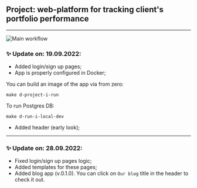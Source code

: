 ## Project: web-platform for tracking client's portfolio performance

---
![Main workflow](https://github.com/hillel-i-python-pro-i-2022-05-19/homework__zavalii__bohdan__django_project/actions/workflows/main-workflow.yml/badge.svg)

### ✨ Update on: 19.09.2022:

- Added login/sign up pages;
- App is properly configured in Docker;

You can build an image of the app via from zero:
```shell
make d-project-i-run
```
To run Postgres DB:
```shell
make d-run-i-local-dev
```
- Added header (early look);

---
### ✨ Update on: 28.09.2022:

- Fixed login/sign up pages logic;
- Added templates for these pages;
- Added blog app (v.0.1.0). You can click on `Our blog` title in the header to check it out.